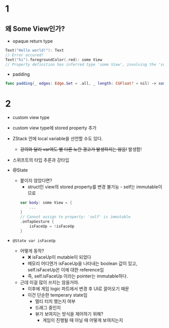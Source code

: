 # 1
## 왜 Some View인가?
- opaque return type
```swift
Text("Hello world!"): Text
// Error occured!
Text("hi").foregroundColor(.red): some View 
// Property definition has inferred type 'some View', involving the 'some' return type of another declaration
```
- padding
```swift
func padding(_ edges: Edge.Set = .all, _ length: CGFloat? = nil) -> some View
```

# 2

- custom view type
- custom view type에 stored property 추가
- ZStack 안에 local variable을 선언할 수도 있다.
  - ~~강의와 달리 var여도 별 다른 노란 경고가 발생하지는 않음!~~ 발생함! 
- 스위프트의 타입 추론과 강타입

- @State
  - 붙이지 않았다면?
    - struct인 view의 stored property를 변경 불가능 - self는 immutable이므로
    ```swift
    var body: some View = {
        ...
    }
    // Cannot assign to property: 'self' is immutable
    .onTapGesture {
        isFaceUp = !isFaceUp
    }
    ```
- `@State var isFaceUp`
  - 어떻게 동작? 
    - ❌ isFaceUp이 mutable이 되었다
    - 메모리 어디엔가 isFaceUp을 나타내는 boolean 값이 있고, self.isFaceUp은 이에 대한 reference임
    - 즉, self.isFaceUp 이라는 pointer는 immutable하다.
  - 근데 이걸 많이 쓰지는 않을거야.
    - 이후에 게임 logic 파트에서 변경 후 UI로 끌어오기 때문
    - 이건 단순한 temperary state임
      - 멀티 터치 했는지 여부
      - 드래그 중인지
      - 뷰가 보여지는 방식을 제어하기 위해?
        - 게임이 진행될 때 아닐 때 어떻게 보여지는지